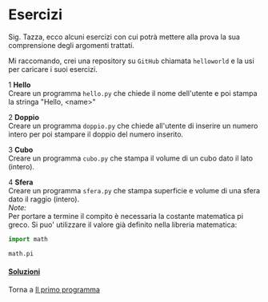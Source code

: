 # Esercizi

Sig. Tazza, ecco alcuni esercizi con cui potrà mettere alla prova
la sua comprensione degli argomenti trattati.

Mi raccomando, crei una repository su `GitHub` chiamata `helloworld`
e la usi per caricare i suoi esercizi.

1 **Hello**<br>
Creare un programma `hello.py` che chiede il nome
dell'utente e poi stampa la stringa "Hello, &lt;name&gt;"

2 **Doppio**<br>
Creare un programma `doppio.py` che chiede all'utente
di inserire un numero intero per poi stampare il doppio del numero inserito.

3 **Cubo**<br>
Creare un programma `cubo.py` che stampa il volume di un cubo
dato il lato (intero).

4 **Sfera**<br>
Creare un programma `sfera.py` che stampa superficie e volume di una sfera
dato il raggio (intero).<br>
*Note:*<br>
Per portare a termine il compito è
necessaria la costante matematica pi greco.
Si puo' utilizzare il valore già definito nella libreria matematica:

```py
import math

math.pi
```

<h4><a href="https://github.com/FabioZTessitore/laboratorio/tree/master/esercizi/part-i/primo-programma">Soluzioni</a></h4>

Torna a [Il primo programma](../summary.md)
